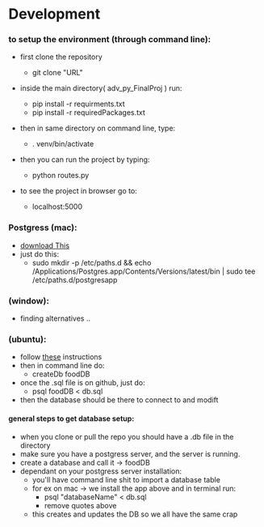 # Development

### to setup the environment (through command line):
  - first clone the repository
    - git clone "URL"
  - inside the main directory( adv_py_FinalProj ) run:
    - pip install -r requirments.txt
    - pip install -r requiredPackages.txt
  - then in same directory on command line, type:
    - . venv/bin/activate
  - then you can run the project by typing:
    - python routes.py

  - to see the project in browser go to:
    - localhost:5000


### Postgress (mac):
  - [download This](https://postgresapp.com/documentation/all-versions.html)
  - just do this:
    - sudo mkdir -p /etc/paths.d && echo /Applications/Postgres.app/Contents/Versions/latest/bin | sudo tee /etc/paths.d/postgresapp
### (window):
  - finding alternatives ..
### (ubuntu):
  - follow [these](https://www.postgresql.org/download/linux/ubuntu/) instructions
  - then in command line do:
    - createDb foodDB
  - once the .sql file is on github, just do:
    - psql foodDB < db.sql
  - then the database should be there to connect to and modift
#### general steps to get database setup:
  - when you clone or pull the repo you should have a <filename>.db file in the directory
  - make sure you have a postgress server, and the server is running.
  - create a database and call it -> foodDB
  - dependant on your postgress server installation:
    - you'll have command line shit to import a database table
    - for ex on mac -> we install the app above and in terminal run:
      - psql "databaseName" < db.sql
      - remove quotes above
    - this creates and updates the DB so we all have the same crap
